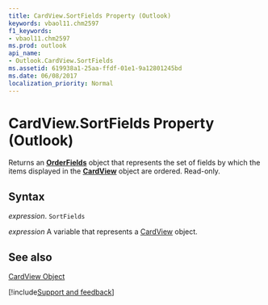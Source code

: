 ```yaml
---
title: CardView.SortFields Property (Outlook)
keywords: vbaol11.chm2597
f1_keywords:
- vbaol11.chm2597
ms.prod: outlook
api_name:
- Outlook.CardView.SortFields
ms.assetid: 619938a1-25aa-ffdf-01e1-9a12801245bd
ms.date: 06/08/2017
localization_priority: Normal
---
```



# CardView.SortFields Property (Outlook)

Returns an  **[OrderFields](Outlook.OrderFields.md)** object that represents the set of fields by which the items displayed in the **[CardView](Outlook.CardView.md)** object are ordered. Read-only.


## Syntax

_expression_. `SortFields`

_expression_ A variable that represents a [CardView](./Outlook.CardView.md) object.


## See also


[CardView Object](Outlook.CardView.md)

[!include[Support and feedback](~/includes/feedback-boilerplate.md)]